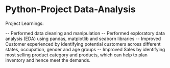 # Python-Project Data-Analysis

Project Learnings:

-- Performed data cleaning and manipulation
-- Performed exploratory data analysis (EDA) using pandas, matplotlib and seaborn libraries
-- Improved Customer experienced by identifying potential customers across different states, occupation, gender and age groups
-- Improved Sales by identifying most selling product category and products, which can help to plan inventory and hence meet the demands.
